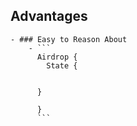 ## Advantages
	- ### Easy to Reason About
		- ```
		  Airdrop {
		    State {
		     
		  
		  }
		  
		  }
		  ```